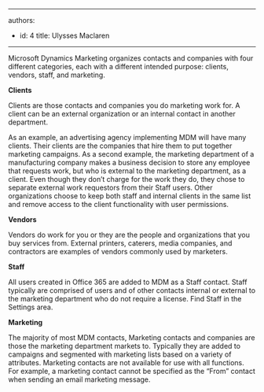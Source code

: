 

---
authors:
  - id: 4
    title: Ulysses Maclaren
---




<span class='intro'> <p>Microsoft Dynamics Marketing organizes contacts and companies with four different categories, each with a different intended purpose&#58; clients, vendors, staff, and marketing.&#160;</p> </span>

<p class="p1">
   <strong>​C​​lients</strong></p><p class="p1">Clients are those contacts and companies you do marketing work for. A client can be an external organization or an internal contact in another department.</p><p class="p1">As an example, an advertising agency implementing MDM will have many clients. Their clients are the companies that hire them to put together marketing campaigns. As a second example, the marketing department of a manufacturing company makes a business decision to store any employee that requests work, but who is external to the marketing department, as a client. Even though they don’t charge for the work they do, they chose to separate external work requestors from their Staff users. Other organizations choose to keep both staff and internal clients in the same list and remove access to the client functionality with user permissions.</p><p class="p1">
   <strong>Vendors</strong></p><p class="p1">Vendors do work for you or they are the people and organizations that you buy services from. External printers, caterers, media companies, and contractors are examples of vendors commonly used by marketers.</p><p class="p1">
   <strong>Staff</strong></p><p class="p1">All users created in Office 365 are added to MDM as a Staff contact. Staff typically are comprised of users and of other contacts internal or external to the marketing department who do not require a license. Find Staff in the Settings area.</p><p class="p1">
   <strong>Marketing</strong></p><p class="p1">The majority of most MDM contacts, Marketing contacts and companies are those the marketing department markets to. Typically they are added to campaigns and segmented with marketing lists based on a variety of attributes. Marketing contacts are not available for use with all functions. For example, a marketing contact cannot be specified as the “From” contact when sending an email marketing message.</p>


